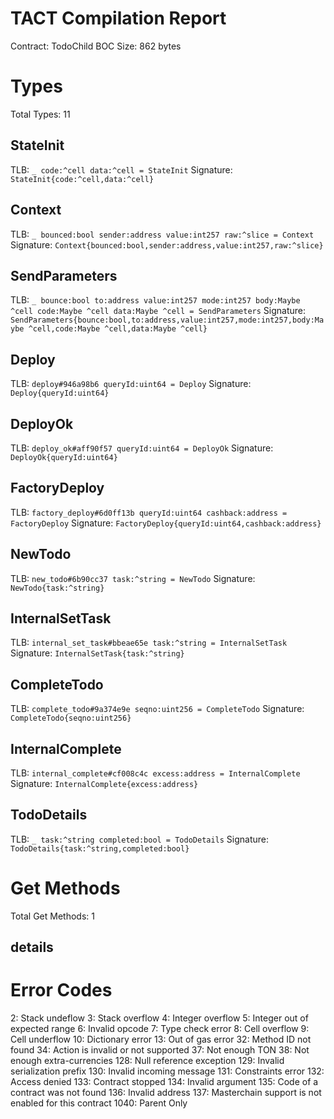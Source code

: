 # TACT Compilation Report
Contract: TodoChild
BOC Size: 862 bytes

# Types
Total Types: 11

## StateInit
TLB: `_ code:^cell data:^cell = StateInit`
Signature: `StateInit{code:^cell,data:^cell}`

## Context
TLB: `_ bounced:bool sender:address value:int257 raw:^slice = Context`
Signature: `Context{bounced:bool,sender:address,value:int257,raw:^slice}`

## SendParameters
TLB: `_ bounce:bool to:address value:int257 mode:int257 body:Maybe ^cell code:Maybe ^cell data:Maybe ^cell = SendParameters`
Signature: `SendParameters{bounce:bool,to:address,value:int257,mode:int257,body:Maybe ^cell,code:Maybe ^cell,data:Maybe ^cell}`

## Deploy
TLB: `deploy#946a98b6 queryId:uint64 = Deploy`
Signature: `Deploy{queryId:uint64}`

## DeployOk
TLB: `deploy_ok#aff90f57 queryId:uint64 = DeployOk`
Signature: `DeployOk{queryId:uint64}`

## FactoryDeploy
TLB: `factory_deploy#6d0ff13b queryId:uint64 cashback:address = FactoryDeploy`
Signature: `FactoryDeploy{queryId:uint64,cashback:address}`

## NewTodo
TLB: `new_todo#6b90cc37 task:^string = NewTodo`
Signature: `NewTodo{task:^string}`

## InternalSetTask
TLB: `internal_set_task#bbeae65e task:^string = InternalSetTask`
Signature: `InternalSetTask{task:^string}`

## CompleteTodo
TLB: `complete_todo#9a374e9e seqno:uint256 = CompleteTodo`
Signature: `CompleteTodo{seqno:uint256}`

## InternalComplete
TLB: `internal_complete#cf008c4c excess:address = InternalComplete`
Signature: `InternalComplete{excess:address}`

## TodoDetails
TLB: `_ task:^string completed:bool = TodoDetails`
Signature: `TodoDetails{task:^string,completed:bool}`

# Get Methods
Total Get Methods: 1

## details

# Error Codes
2: Stack undeflow
3: Stack overflow
4: Integer overflow
5: Integer out of expected range
6: Invalid opcode
7: Type check error
8: Cell overflow
9: Cell underflow
10: Dictionary error
13: Out of gas error
32: Method ID not found
34: Action is invalid or not supported
37: Not enough TON
38: Not enough extra-currencies
128: Null reference exception
129: Invalid serialization prefix
130: Invalid incoming message
131: Constraints error
132: Access denied
133: Contract stopped
134: Invalid argument
135: Code of a contract was not found
136: Invalid address
137: Masterchain support is not enabled for this contract
1040: Parent Only